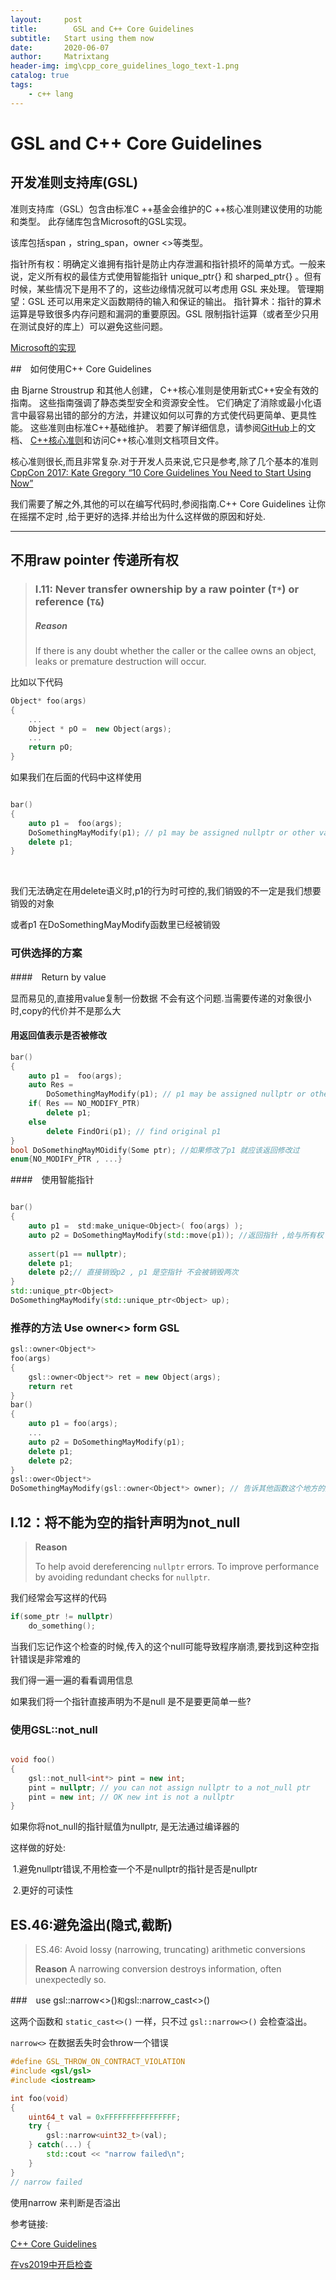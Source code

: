 ```yaml
---
layout:     post
title:        GSL and C++ Core Guidelines 
subtitle:   Start using them now
date:       2020-06-07
author:     Matrixtang
header-img: img\cpp_core_guidelines_logo_text-1.png
catalog: true
tags:
    - c++ lang
---
```






# GSL and C++ Core Guidelines 


## 开发准则支持库(GSL)



准则支持库（GSL）包含由标准C ++基金会维护的C ++核心准则建议使用的功能和类型。 此存储库包含Microsoft的GSL实现。

该库包括span <T>，string_span，owner <>等类型。

指针所有权：明确定义谁拥有指针是防止内存泄漏和指针损坏的简单方式。一般来说，定义所有权的最佳方式使用智能指针 unique_ptr{} 和 sharped_ptr{} 。但有时候，某些情况下是用不了的，这些边缘情况就可以考虑用 GSL 来处理。
管理期望：GSL 还可以用来定义函数期待的输入和保证的输出。
指针算术：指针的算术运算是导致很多内存问题和漏洞的重要原因。GSL 限制指针运算（或者至少只用在测试良好的库上）可以避免这些问题。

[Microsoft的实现](https://github.com/microsoft/GSL)



##　如何使用C++ Core Guidelines

由 Bjarne Stroustrup 和其他人创建， C++核心准则是使用新式C++安全有效的指南。 这些指南强调了静态类型安全和资源安全性。 它们确定了消除或最小化语言中最容易出错的部分的方法，并建议如何以可靠的方式使代码更简单、更具性能。 这些准则由标准C++基础维护。 若要了解详细信息，请参阅[GitHub](https://github.com/isocpp/CppCoreGuidelines)上的文档、 [ C++核心准则](https://isocpp.github.io/CppCoreGuidelines/CppCoreGuidelines)和访问C++核心准则文档项目文件。

核心准则很长,而且非常复杂.对于开发人员来说,它只是参考,除了几个基本的准则[CppCon 2017: Kate Gregory “10 Core Guidelines You Need to Start Using Now”](https://www.youtube.com/watch?v=XkDEzfpdcSg&pbjreload=101)

我们需要了解之外,其他的可以在编写代码时,参阅指南.C++ Core Guidelines 让你在摇摆不定时 ,给于更好的选择.并给出为什么这样做的原因和好处.



-----



## 不用raw pointer 传递所有权

>### I.11: Never transfer ownership by a raw pointer (`T*`) or reference (`T&`)
>
>##### Reason
>
>If there is any doubt whether the caller or the callee owns an object, leaks or premature destruction will occur.

比如以下代码

```c++
Object* foo(args)
{
    ...
    Object * pO =  new Object(args);
    ...
    return pO;
}
```



如果我们在后面的代码中这样使用

```c++

bar()
{
    auto p1 =  foo(args);
    DoSomethingMayModify(p1); // p1 may be assigned nullptr or other value
    delete p1;
}

```

​	

我们无法确定在用delete语义时,p1的行为时可控的,我们销毁的不一定是我们想要销毁的对象

或者p1 在DoSomethingMayModify函数里已经被销毁






### 可供选择的方案


####　Return by value

显而易见的,直接用value复制一份数据 不会有这个问题.当需要传递的对象很小时,copy的代价并不是那么大



#### 用返回值表示是否被修改

```c++
bar()
{
    auto p1 =  foo(args);
    auto Res = 
        DoSomethingMayModify(p1); // p1 may be assigned nullptr or other value
    if( Res == NO_MODIFY_PTR)
    	delete p1;
    else
        delete FindOri(p1); // find original p1 
}
bool DoSomethingMayMOidify(Some ptr); //如果修改了p1 就应该返回修改过
enum{NO_MODIFY_PTR , ...}
```



####　使用智能指针



```c++

bar()
{
    auto p1 =  std:make_unique<Object>( foo(args) );
    auto p2 = DoSomethingMayModify(std::move(p1)); //返回指针 ,给与所有权
    
    assert(p1 == nullptr);
    delete p1; 
    delete p2;// 直接销毁p2 , p1 是空指针 不会被销毁两次
}
std::unique_ptr<Object> 
DoSomethingMayModify(std::unique_ptr<Object> up);

```






### 推荐的方法 Use owner<> form GSL

```c++
gsl::owner<Object*>
foo(args)
{
    gsl::owner<Object*> ret = new Object(args);
    return ret
}
bar()
{
    auto p1 = foo(args);
    ...
    auto p2 = DoSomethingMayModify(p1);
    delete p1;
    delete p2;
}
gsl::ower<Object*>
DoSomethingMayModify(gsl::owner<Object*> owner); // 告诉其他函数这个地方的所有权
```







## I.12：将不能为空的指针声明为not_null

>   **Reason**
>
>To help avoid dereferencing `nullptr` errors. To improve performance by avoiding redundant checks for `nullptr`.



我们经常会写这样的代码

```c++
if(some_ptr != nullptr)
    do_something();
```

当我们忘记作这个检查的时候,传入的这个null可能导致程序崩溃,要找到这种空指针错误是非常难的

我们得一遍一遍的看看调用信息

如果我们将一个指针直接声明为不是null 是不是要更简单一些?

### 使用GSL::not_null

```c++

void foo()
{
    gsl::not_null<int*> pint = new int;
    pint = nullptr; // you can not assign nullptr to a not_null ptr
    pint = new int; // OK new int is not a nullptr
}
```



如果你将not_null的指针赋值为nullptr, 是无法通过编译器的

这样做的好处:

​					1.避免nullptr错误,不用检查一个不是nullptr的指针是否是nullptr

​					2.更好的可读性



## ES.46:避免溢出(隐式,截断)
>  ES.46: Avoid lossy (narrowing, truncating) arithmetic conversions
>
>  **Reason** A narrowing conversion destroys information, often unexpectedly so. 



###　use gsl::narrow<>()` 和 `gsl::narrow_cast<>()

这两个函数和 `static_cast<>()` 一样，只不过 `gsl::narrow<>()` 会检查溢出。

`narrow<>` 在数据丢失时会throw一个错误

```c++
#define GSL_THROW_ON_CONTRACT_VIOLATION
#include <gsl/gsl>
#include <iostream>

int foo(void)
{
    uint64_t val = 0xFFFFFFFFFFFFFFFF;
    try {
        gsl::narrow<uint32_t>(val);
    } catch(...) {
        std::cout << "narrow failed\n";
    }
}
// narrow failed
```



使用narrow 来判断是否溢出





参考链接:

[C++ Core Guidelines](http://isocpp.github.io/CppCoreGuidelines/CppCoreGuidelines)

[在vs2019中开启检查](https://github.com/microsoft/GSL)